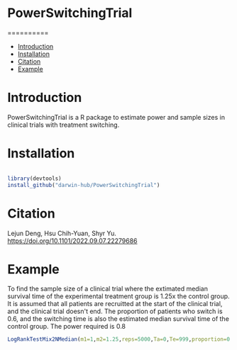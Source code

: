 # PowerSwitchingTrial
==========
* [Introduction](#introduction)
* [Installation](#installation)
* [Citation](#citation)
* [Example](#example)

<a name="introduction"/>

# Introduction

PowerSwitchingTrial is a R package to estimate power and sample sizes in clinical trials with treatment switching.

<a name="installation"/>

# Installation

```R

library(devtools)
install_github("darwin-hub/PowerSwitchingTrial")
```


<a name="citation"/>

# Citation

 Lejun Deng, Hsu Chih-Yuan, Shyr Yu. https://doi.org/10.1101/2022.09.07.22279686
 

<a name="example"/>

# Example

To find the sample size of a clinical trial where the extimated median survival time of the experimental treatment group is 1.25x the control group. It is assumed that all patients are recruitted at the start of the clinical trial, and the clinical trial doesn't end. The proportion of patients who switch is 0.6, and the switching time is also the estimated median survival time of the control group. The power required is 0.8

```R
LogRankTestMix2NMedian(m1=1,m2=1.25,reps=5000,Ta=0,Te=999,proportion=0.6,s=1,alpha=0.05,r=1,random=FALSE,upper=1000,lower=30,power=0.8)
```
